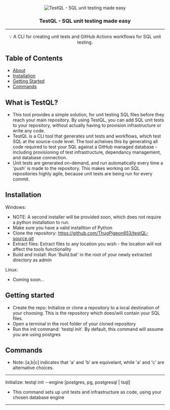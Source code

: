 <p align="center">
 <img src="https://images.unsplash.com/photo-1576444356170-66073046b1bc?q=80&w=3870&auto=format&fit=crop&ixlib=rb-4.0.3&ixid=M3wxMjA3fDB8MHxwaG90by1wYWdlfHx8fGVufDB8fHx8fA%3D%3D" alt="TestQL - SQL unit testing made easy"></a>
</p>

<h3 align="center">TestQL - SQL unit testing made easy</h3>

<div align="center">

</div>

---

<p align = "center">💡 A CLI for creating unit tests and GitHub Actions workflows for SQL unit testing.</p>


## Table of Contents

- [About](#about)
- [Installation](#installation)
- [Getting Started](#getting_started)
- [Commands](#commands)


## What is TestQL? <a name = "about"></a>

- This tool provides a simple solution, for unit testing SQL files before they reach your main repository. By using TestQL, you can add SQL unit tests to your repository, without actually having to provision infrastructure or write any code. 
- TestQL is a CLI tool that generates unit tests and workflows, which test SQL at the source-code level. The tool acheives this by generating all code required to test your SQL against a GitHub managed database - including provisioning of test infrastructure, dependancy management, and database connection. 
- Unit tests are generated on-demand, and run automatically every time a 'push' is made to the repository. This makes working on SQL repositories highly agile, because unit tests are being run for every commit.


## Installation <a name = "installation"></a>

Windows:
- NOTE: A second installer will be provided soon, which does not require a python installation to run.
- Make sure you have a valid installtion of Python
- Clone the repository: https://github.com/ThugPigeon653/testQL-source.git
- Extract files: Extract files to any location you wish - the location will not affect the tools functionality
- Build and install: Run 'Build.bat' in the root of your newly extracted directory as admin

Linux:
- Coming soon... 


## Getting started <a name = "getting_started"></a>

- Create the repo: Initialize or clone a repository to a local destination of your choosing. This is the repository which does/will contain your SQL files.
- Open a terminal in the root folder of your cloned repository 
- Run the init command: 'testql init'. By default, this command will assume you are using postgres


## Commands <a name = "commands"></a>

- Note: [a,b|c] indicates that 'a' and 'b' are equivelant, while 'a' and 'c' are alternative choices.
---------------------------------------------------------------------------------
Initialize:
testql init --engine [postgres, pg, postgresql | tsql]

- This command sets up unit tests and infrastructure as code, using your chosen database engine
---------------------------------------------------------------------------------
